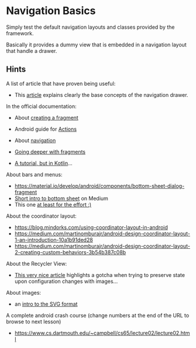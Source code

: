 # Navigation Basics

Simply test the default navigation layouts and classes provided by the framework.

Basically it provides a dummy view that is embedded in a navigation layout that handle a drawer.

## Hints

A list of article that have proven being useful:

- This [article](https://guides.codepath.com/android/Fragment-Navigation-Drawer) explains clearly the base concepts of the navigation drawer. 

In the official documentation:

- About [creating a fragment](https://developer.android.com/guide/fragments/create)
- Android guide for [Actions](https://developer.android.com/training/appbar/actions) 
- About [navigation](https://developer.android.com/guide/navigation/navigation-navigate)
- [Going deeper with fragments](https://ricardocosteira.com/how-not-to-use-sealed-classes-and-livedata-for-state-management)

- [A tutorial, but in Kotlin](https://developer.android.com/codelabs/basic-android-kotlin-training-fragments-navigation-component#1)...
  
About bars and menus:

- https://material.io/develop/android/components/bottom-sheet-dialog-fragment
- [Short intro to bottom sheet](https://medium.com/android-bits/android-bottom-sheet-30284293f066) on Medium 
- This one [at least for the effort :)](https://abhiandroid.com/materialdesign/toolbar)

About the coordinator layout:

- https://blog.mindorks.com/using-coordinator-layout-in-android
- https://medium.com/martinomburajr/android-design-coordinator-layout-1-an-introduction-10a1b91ded28
- https://medium.com/martinomburajr/android-design-coordinator-layout-2-creating-custom-behaviors-3b54b387c08b


About the Recycler View:

- [This very nice article](https://ricardocosteira.com/glideing-your-way-into-recyclerview-state-invalidation) highlights a gotcha when trying to preserve state upon configuration changes with images... 

About images:

- an [intro to the SVG format](https://www.w3schools.com/graphics/svg_intro.asp)

A complete android crash course (change numbers at the end of the URL to browse to next lesson)

- https://www.cs.dartmouth.edu/~campbell/cs65/lecture02/lecture02.html
